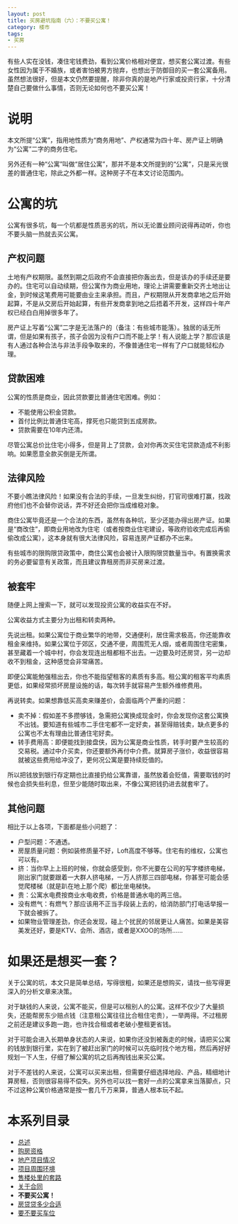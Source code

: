 ```yaml
---
layout: post
title: 买房避坑指南（六）：不要买公寓！
category: 楼市
tags:
- 买房
---
```

有些人实在没钱，凑住宅钱费劲，看到公寓价格相对便宜，想买套公寓过渡。有些女性因为属于不婚族，或者害怕被男方抛弃，也想出于防御目的买一套公寓备用。虽然想法很好，但是本文仍然要提醒，除非你真的是地产行家或投资行家，十分清楚自己要做什么事情，否则无论如何也不要买公寓！

<!-- more -->

# 说明
本文所提“公寓”，指用地性质为“商务用地”、产权通常为四十年、房产证上明确为“公寓”二字的商务住宅。

另外还有一种“公寓”叫做“居住公寓”，那并不是本文所提到的“公寓”，只是采光很差的普通住宅，除此之外都一样。这种房子不在本文讨论范围内。

# 公寓的坑
公寓有很多坑，每一个坑都是性质恶劣的坑，所以无论置业顾问说得再动听，你也不要头脑一热就去买公寓。

## 产权问题
土地有产权期限。虽然到期之后政府不会直接把你轰出去，但是该办的手续还是要办的。住宅可以自动续期，但公寓作为商业用地，理论上讲需要重新交齐土地出让金，到时候这笔费用可能要由业主来承担。而且，产权期限从开发商拿地之后开始起算，不是从交房后开始起算，有些开发商拿到地之后捂着不开发，这样四十年产权已经白白用掉很多年了。

房产证上写着“公寓”二字是无法落户的（备注：有些城市能落）。独居的话无所谓，但是如果有孩子，孩子会因为没有户口而不能上学！有人说能上学？那应该是有人通过各种合法与非法手段争取来的，不像普通住宅一样有了户口就能轻松办理。

## 贷款困难
公寓的性质是商业，因此贷款要比普通住宅困难。例如：

* 不能使用公积金贷款。
* 首付比例比普通住宅高，撑死也只能贷到五成房款。
* 贷款需要在10年内还清。

尽管公寓总价比住宅小得多，但是背上了贷款，会对你再次买住宅贷款造成不利影响。如果愿意全款买倒是无所谓。

## 法律风险
不要小瞧法律风险！如果没有合法的手续，一旦发生纠纷，打官司很难打赢，找政府他们也不会替你说话，弄不好还会把你当成维稳对象。

商住公寓毕竟还是一个合法的东西，虽然有各种坑，至少还能办得出房产证。如果是“商改住”，即商业用地改为住宅（或者按商业住宅建设，等政府验收完成后再偷偷改成公寓），这本身就有很大法律风险，容易连房产证都办不出来。

有些城市的限购限贷政策中，商住公寓也会被计入限购限贷数量当中。有置换需求的务必要留意有关政策，而且建议靠租房而非买房来过渡。

## 被套牢
随便上网上搜索一下，就可以发现投资公寓的收益实在不好。

公寓收益方式主要分为出租和转卖两种。

先说出租。如果公寓位于商业繁华的地带，交通便利，居住需求极高，你还能靠收租金来维持。如果公寓位于郊区，交通不便，周围荒无人烟，或者周围住宅密集，甚至藏着一个城中村，你会发现连出租都租不出去。一边要及时还房贷，另一边却收不到租金，这种感觉会非常痛苦。

即便公寓能勉强租出去，你也不能指望租客的素质有多高。租公寓的租客平均素质更低，如果经常损坏房屋设施的话，每次转手就容易产生额外维修费用。

再说转卖。如果想靠低买高卖来赚差价，会面临两个严重的问题：

* 卖不掉：假如差不多攒够钱，急需把公寓换成现金时，你会发现你这套公寓换不出钱。要知道有些城市二手住宅都不一定好卖，甚至得赔钱卖，缺点更多的公寓也不太有理由比普通住宅好卖。
* 转手费用高：即便能找到接盘侠，因为公寓是商业性质，转手时要产生较高的交易税。通过中介买卖，你还要额外再付中介费。就算房子涨价，收益很容易就被这些费用给冲没了，更何况公寓是要持续贬值的。

所以把钱放到银行存定期也比直接扔给公寓靠谱，虽然放着会贬值，需要取钱的时候也会损失些利息，但至少能随时取出来，不像公寓把钱扔进去就套牢了。

## 其他问题
相比于以上各项，下面都是些小问题了：

* 户型问题：不通透。
* 房屋质量问题：例如装修质量不好，Loft高度不够等。住宅有的维权，公寓也可以有。
* 挤：当你早上上班的时候，你就会感受到，你不光要在公司的写字楼挤电梯，刚出家门就要跟着一大群人挤电梯，一万人挤那三四部电梯，你甚至可能会感觉爬楼梯（就是趴在地上那个爬）都比坐电梯快。
* 贵：公寓水电费按商业水电收费，价格是普通水电的两三倍。
* 没有燃气：有燃气？那应该用不正当手段装上去的，给消防部门打电话举报一下就会被拆了。
* 如果物业管理差劲，你还会发现，碰上个扰民的邻居更让人痛苦。如果是美容美发还好，要是KTV、会所、酒店，或者是XXOO的场所……

# 如果还是想买一套？
关于公寓的坑，本文只是简单总结，写得很粗，如果还是想购买，请找一些写得更深入的分析文章来决策。

对于缺钱的人来说，公寓不能买，但是可以租别人的公寓。这样不仅少了大量损失，还能帮房东少赔点钱（注意租公寓往往比合租住宅贵），一举两得。不过租房之前还是建议多跑一跑，也许找合租或者老破小整租更省钱。

对于可能会进入长期单身状态的人来说，如果你还没到被轰走的时候，请把买公寓的钱放到银行里，实在到了被赶出家门的时候可以先临时找个地方租，然后再好好规划一下人生，仔细了解公寓的坑之后再掏钱出来买公寓。

对于不差钱的人来说，公寓可以买来出租，但需要仔细选择地段、产品，精细地计算房租，否则很容易得不偿失。另外也可以找一套好一点的公寓拿来当落脚点，只不过这种公寓价格通常是按一套几千万来算，普通人根本玩不起。

# 本系列目录

* [总述](/2020/11/22/buy-house-0/)
* [购房资格](/2020/11/29/buy-house-1/)
* [地产项目情况](/2020/12/05/buy-house-2/)
* [项目周围环境](/2020/12/12/buy-house-3/)
* [售楼处里的套路](/2020/12/19/buy-house-4/)
* [关于合同](/2020/12/26/buy-house-5)
* **不要买公寓！**
* [房贷贷多少合适](/2021/07/12/buy-house-7/)
* [要不要买车位](/2021/08/15/buy-house-8/)
